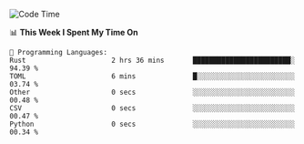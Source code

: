 <!--START_SECTION:waka-->
![Code Time](http://img.shields.io/badge/Code%20Time-1%2C080%20hrs%2055%20mins-blue)

📊 **This Week I Spent My Time On** 

```text
💬 Programming Languages: 
Rust                     2 hrs 36 mins       ████████████████████████░   94.39 % 
TOML                     6 mins              █░░░░░░░░░░░░░░░░░░░░░░░░   03.74 % 
Other                    0 secs              ░░░░░░░░░░░░░░░░░░░░░░░░░   00.48 % 
CSV                      0 secs              ░░░░░░░░░░░░░░░░░░░░░░░░░   00.47 % 
Python                   0 secs              ░░░░░░░░░░░░░░░░░░░░░░░░░   00.34 % 
```


<!--END_SECTION:waka-->